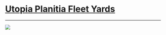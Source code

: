 # [Utopia Planitia Fleet Yards](https://memory-alpha.fandom.com/wiki/Utopia_Planitia_Fleet_Yards)
---

![](https://static.wikia.nocookie.net/startrek/images/c/c4/UtopiaPlanitia.jpg/revision/latest/scale-to-width-down/1000)
